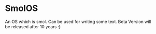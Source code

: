 # SmolOS

An OS which is smol. Can be used for writing some text. Beta Version will be released after 10 years :)
